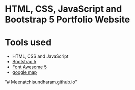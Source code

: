 HTML, CSS, JavaScript and Bootstrap 5 Portfolio Website
=======

# Tools used #
* HTML, CSS and JavaScript
* [Bootstrap 5](https://getbootstrap.com/docs/5.0/getting-started/introduction/)
* [Font Awesome 5](https://fontawesome.com/)
* [google map](https://www.embed-map.com/)


"# Meenatchisundharam.github.io" 
